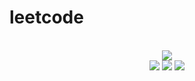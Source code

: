 # leetcode

<div align="center">
<br/>
<img src="https://img.shields.io/badge/Solved-538/3126%20=%2017%25-blue.svg?style=flat-square" />
<br/>
<img src="https://img.shields.io/badge/Easy-230/788-5CB85D.svg?style=flat-square" />
<img src="https://img.shields.io/badge/Medium-236/1642-F0AE4E.svg?style=flat-square" />
<img src="https://img.shields.io/badge/Hard-72/696-D95450.svg?style=flat-square" />
</div>
